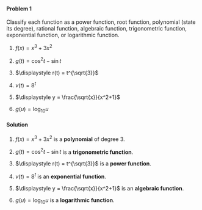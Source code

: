 <div class="alert alert-warning" role="alert">
<h4 class="alert-heading">Problem 1</h4>

Classify each function as a power function, root function, polynomial (state its degree), rational function, algebraic function, trigonometric function, exponential function, or logarithmic function.

1. $\displaystyle f(x) = x^3 + 3x^2$

2. $\displaystyle g(t) = \cos^2 t - \sin t$

3. $\displaystyle r(t) = t^{\sqrt{3}}$

4. $\displaystyle v(t) = 8^t$

5. $\displaystyle y = \frac{\sqrt{x}}{x^2+1}$

6. $\displaystyle g(u) = \log_{10} u$

</div>

<div class="alert alert-success" role="alert">
<h4 class="alert-heading">Solution</h4>

1. $\displaystyle f(x) = x^3 + 3x^2$ is a **polynomial** of degree $3$.

2. $\displaystyle g(t) = \cos^2 t - \sin t$ is a **trigonometric function**.

3. $\displaystyle r(t) = t^{\sqrt{3}}$ is a **power function**.

4. $\displaystyle v(t) = 8^t$ is an **exponential function**.

5. $\displaystyle y = \frac{\sqrt{x}}{x^2+1}$ is an **algebraic function**.

6. $\displaystyle g(u) = \log_{10} u$ is a **logarithmic function**.

</div>

